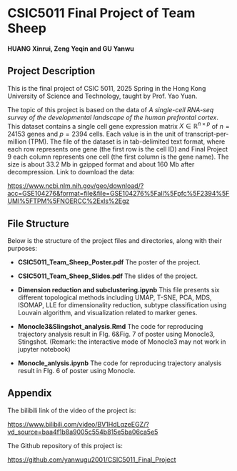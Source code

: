 # CSIC5011 Final Project of Team Sheep

#### HUANG Xinrui, Zeng Yeqin and GU Yanwu

## Project Description

This is the final project of CSIC 5011, 2025 Spring in the Hong Kong University of Science and Technology, taught by Prof. Yao Yuan. 

The topic of this project is based on the data of  *A single-cell RNA-seq survey of the developmental landscape of the human prefrontal cortex*. This dataset contains a single cell gene expression matrix $X \in \mathbb R^{n\times p}$ of $n = 24153$ genes and $p = 2394$ cells. Each value is in the unit of transcript-per-million (TPM). The file of the dataset is in tab-delimited text format, where each row represents one gene (the first row is the cell ID) and Final Project 9 each column represents one cell (the first column is the gene name). The size is about $33.2$ Mb in gzipped format and about 160 Mb after decompression. Link to download the data:

https://www.ncbi.nlm.nih.gov/geo/download/?acc=GSE104276&format=file&file=GSE104276%5Fall%5Fpfc%5F2394%5FUMI%5FTPM%5FNOERCC%2Exls%2Egz

## File Structure 

Below is the structure of the project files and directories, along with their purposes:

- **CSIC5011_Team_Sheep_Poster.pdf**
  The poster of the project.
  
- **CSIC5011_Team_Sheep_Slides.pdf**
  The slides of the project.
  
- **Dimension reduction and subclustering.ipynb**
  This file presents six different topological methods including UMAP, T-SNE, PCA, MDS, ISOMAP, LLE for dimensionality reduction, subtype classification using Louvain algorithm, and visualization related to marker genes.
  
- **Monocle3&Slingshot_analysis.Rmd**
  The code for reproducing trajectory analysis result in FIg. 6&Fig. 7 of poster using Monocle3, Stingshot. (Remark: the interactive mode of Monocle3 may not work in jupyter notebook)
  
- **Monocle_anlysis.ipynb**
  The code for reproducing trajectory analysis result in FIg. 6 of poster using Monocle.


## Appendix

The bilibili link of the video of the project is:

https://www.bilibili.com/video/BV1HdLqzeEGZ/?vd_source=baa4f1b8a9005c554b815e5ba06ca5e5

The Github repository of this project is: 

https://github.com/yanwugu2001/CSIC5011_Final_Project

